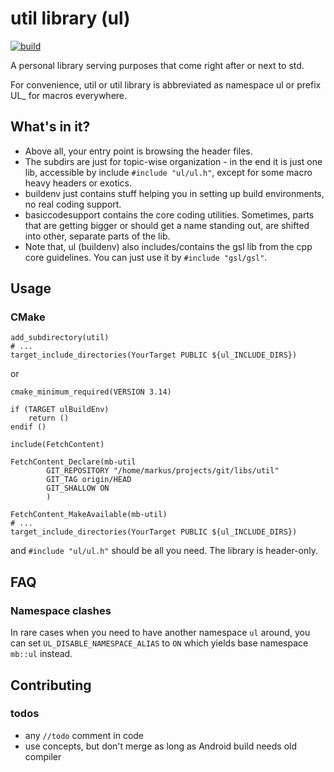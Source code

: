 # util library (ul)
[![build](https://github.com/devmarkusb/util/actions/workflows/build.yml/badge.svg)](https://github.com/devmarkusb/util/actions/workflows/build.yml)

A personal library serving purposes that come right
after or next to std.

For convenience, util or util library is abbreviated as
namespace ul or prefix UL_ for macros everywhere.

## What's in it?

* Above all, your entry point is browsing the header files.
* The subdirs are just for topic-wise organization - in the end
it is just one lib, accessible by include `#include "ul/ul.h"`, except
for some macro heavy headers or exotics.
* buildenv just contains stuff helping you in setting up build
environments, no real coding support.
* basiccodesupport contains the core coding utilities. Sometimes,
parts that are getting bigger or should get a name standing out,
are shifted into other, separate parts of the lib. 
* Note that, ul (buildenv) also includes/contains the gsl lib
from the cpp core guidelines. You can just use it by `#include "gsl/gsl"`.

## Usage

### CMake

```
add_subdirectory(util)
# ...
target_include_directories(YourTarget PUBLIC ${ul_INCLUDE_DIRS})
```
or
```
cmake_minimum_required(VERSION 3.14)

if (TARGET ulBuildEnv)
    return ()
endif ()

include(FetchContent)

FetchContent_Declare(mb-util
        GIT_REPOSITORY "/home/markus/projects/git/libs/util"
        GIT_TAG origin/HEAD
        GIT_SHALLOW ON
        )

FetchContent_MakeAvailable(mb-util)
# ...
target_include_directories(YourTarget PUBLIC ${ul_INCLUDE_DIRS})
```
and `#include "ul/ul.h"` should be all you need. The library is header-only.

## FAQ

### Namespace clashes

In rare cases when you need to have another namespace `ul`
around, you can set `UL_DISABLE_NAMESPACE_ALIAS` to `ON`
which yields base namespace `mb::ul` instead.

## Contributing

### todos

* any `//todo` comment in code
* use concepts, but don't merge as long as Android build needs old compiler
